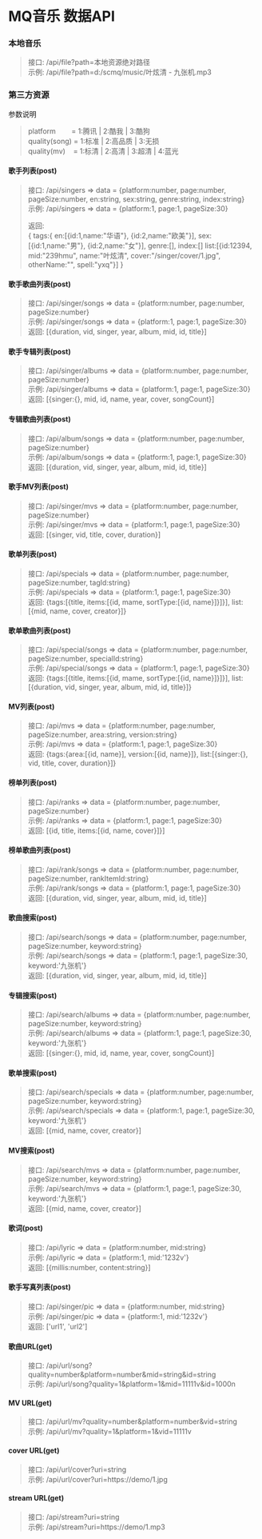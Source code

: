 # MQ音乐 数据API

### 本地音乐

> 接口: /api/file?path=本地资源绝对路径 <br>
> 示例: /api/file?path=d:/scmq/music/叶炫清 - 九张机.mp3

### 第三方资源

参数说明
> platform &nbsp;&nbsp;&nbsp;&nbsp;&nbsp;&nbsp; = 1:腾讯 | 2:酷我 | 3:酷狗 <br>
> quality(song) = 1:标准 | 2:高品质 | 3:无损 <br>
> quality(mv) &nbsp;&nbsp; = 1:标清 | 2:高清 | 3:超清 | 4:蓝光 <br>

#### 歌手列表(post)

> 接口: /api/singers => data = {platform:number, page:number, pageSize:number, en:string, sex:string, genre:string, index:string} <br>
> 示例: /api/singers => data = {platform:1, page:1, pageSize:30} <br>
>
> 返回: <br>
> {
> tags:{
> en:[{id:1,name:"华语"}, {id:2,name:"欧美"}],
> sex:[{id:1,name:"男"}, {id:2,name:"女"}],
> genre:[], index:[]
> list:[{id:12394, mid:"239hmu", name:"叶炫清", cover:"/singer/cover/1.jpg", otherName:"", spell:"yxq"}]
> }

#### 歌手歌曲列表(post)

> 接口: /api/singer/songs => data = {platform:number, page:number, pageSize:number} <br>
> 示例: /api/singer/songs => data = {platform:1, page:1, pageSize:30} <br>
> 返回: [{duration, vid, singer, year, album, mid, id, title}]

#### 歌手专辑列表(post)

> 接口: /api/singer/albums => data = {platform:number, page:number, pageSize:number} <br>
> 示例: /api/singer/albums => data = {platform:1, page:1, pageSize:30} <br>
> 返回: [{singer:{}, mid, id, name, year, cover, songCount}]

#### 专辑歌曲列表(post)

> 接口: /api/album/songs => data = {platform:number, page:number, pageSize:number} <br>
> 示例: /api/album/songs => data = {platform:1, page:1, pageSize:30} <br>
> 返回: [{duration, vid, singer, year, album, mid, id, title}]

#### 歌手MV列表(post)

> 接口: /api/singer/mvs => data = {platform:number, page:number, pageSize:number} <br>
> 示例: /api/singer/mvs => data = {platform:1, page:1, pageSize:30} <br>
> 返回: [{singer, vid, title, cover, duration}]

#### 歌单列表(post)

> 接口: /api/specials => data = {platform:number, page:number, pageSize:number, tagId:string} <br>
> 示例: /api/specials => data = {platform:1, page:1, pageSize:30} <br>
> 返回: {tags:[{title, items:[{id, mame, sortType:[{id, name}]}]}], list:[{mid, name, cover, creator}]}

#### 歌单歌曲列表(post)

> 接口: /api/special/songs => data = {platform:number, page:number, pageSize:number, specialId:string} <br>
> 示例: /api/special/songs => data = {platform:1, page:1, pageSize:30} <br>
> 返回: {tags:[{title, items:[{id, mame, sortType:[{id, name}]}]}], list:[{duration, vid, singer, year, album, mid, id, title}]}

#### MV列表(post)

> 接口: /api/mvs => data = {platform:number, page:number, pageSize:number, area:string, version:string} <br>
> 示例: /api/mvs => data = {platform:1, page:1, pageSize:30} <br>
> 返回: {tags:{area:[{id, name}], version:[{id, name}]}, list:[{singer:{}, vid, title, cover, duration}]}

#### 榜单列表(post)

> 接口: /api/ranks => data = {platform:number, page:number, pageSize:number} <br>
> 示例: /api/ranks => data = {platform:1, page:1, pageSize:30} <br>
> 返回: [{id, title, items:[{id, name, cover}]}]

#### 榜单歌曲列表(post)

> 接口: /api/rank/songs => data = {platform:number, page:number, pageSize:number, rankItemId:string} <br>
> 示例: /api/rank/songs => data = {platform:1, page:1, pageSize:30} <br>
> 返回: [{duration, vid, singer, year, album, mid, id, title}]

#### 歌曲搜索(post)

> 接口: /api/search/songs => data = {platform:number, page:number, pageSize:number, keyword:string} <br>
> 示例: /api/search/songs => data = {platform:1, page:1, pageSize:30, keyword:'九张机'} <br>
> 返回: [{duration, vid, singer, year, album, mid, id, title}]

#### 专辑搜索(post)

> 接口: /api/search/albums => data = {platform:number, page:number, pageSize:number, keyword:string} <br>
> 示例: /api/search/albums => data = {platform:1, page:1, pageSize:30, keyword:'九张机'} <br>
> 返回: [{singer:{}, mid, id, name, year, cover, songCount}]

#### 歌单搜索(post)

> 接口: /api/search/specials => data = {platform:number, page:number, pageSize:number, keyword:string} <br>
> 示例: /api/search/specials => data = {platform:1, page:1, pageSize:30, keyword:'九张机'} <br>
> 返回: [{mid, name, cover, creator}]

#### MV搜索(post)

> 接口: /api/search/mvs => data = {platform:number, page:number, pageSize:number, keyword:string} <br>
> 示例: /api/search/mvs => data = {platform:1, page:1, pageSize:30, keyword:'九张机'} <br>
> 返回: [{mid, name, cover, creator}]

#### 歌词(post)

> 接口: /api/lyric => data = {platform:number, mid:string} <br>
> 示例: /api/lyric => data = {platform:1, mid:'1232v'} <br>
> 返回: [{millis:number, content:string}]

#### 歌手写真列表(post)

> 接口: /api/singer/pic => data = {platform:number, mid:string} <br>
> 示例: /api/singer/pic => data = {platform:1, mid:'1232v'} <br>
> 返回: ['url1', 'url2']

#### 歌曲URL(get)

> 接口: /api/url/song?quality=number&platform=number&mid=string&id=string <br>
> 示例: /api/url/song?quality=1&platform=1&mid=11111v&id=1000n <br>

#### MV URL(get)

> 接口: /api/url/mv?quality=number&platform=number&vid=string <br>
> 示例: /api/url/mv?quality=1&platform=1&vid=11111v <br>

#### cover URL(get)

> 接口: /api/url/cover?uri=string <br>
> 示例: /api/url/cover?uri=https://demo/1.jpg <br>

#### stream URL(get)

> 接口: /api/stream?uri=string <br>
> 示例: /api/stream?uri=https://demo/1.mp3 <br>

